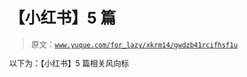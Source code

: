 # 【小红书】5 篇

> 原文：[`www.yuque.com/for_lazy/xkrm14/gwdzb41rcifhsf1u`](https://www.yuque.com/for_lazy/xkrm14/gwdzb41rcifhsf1u)

以下为：【小红书】5 篇相关风向标

